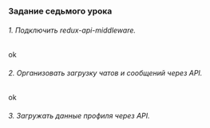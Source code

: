 ### Задание седьмого урока

###### 1. Подключить redux-api-middleware.

ok

###### 2. Организовать загрузку чатов и сообщений через API.

ok

###### 3. Загружать данные профиля через API.
